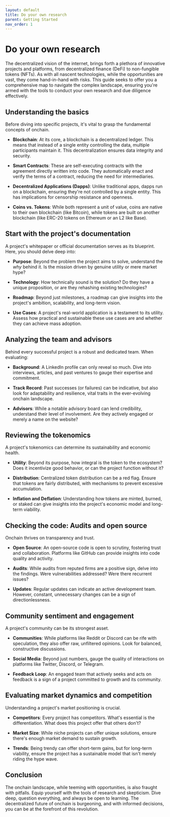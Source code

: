 ```yaml
---
layout: default
title: Do your own research
parent: Getting Started
nav_order: 1
---
```


# Do your own research

The decentralized vision of the internet, brings forth a plethora of innovative
projects and platforms, from decentralized finance (DeFi) to non-fungible tokens
(NFTs). As with all nascent technologies, while the opportunities are vast, they
come hand-in-hand with risks. This guide seeks to offer you a comprehensive map
to navigate the complex landscape, ensuring you're armed with the tools to
conduct your own research and due diligence effectively.

## Understanding the basics

Before diving into specific projects, it's vital to grasp the fundamental
concepts of onchain.

- **Blockchain**: At its core, a blockchain is a decentralized ledger. This
  means that instead of a single entity controlling the data, multiple
participants maintain it. This decentralization ensures data integrity and
security.

- **Smart Contracts**: These are self-executing contracts with the agreement
  directly written into code. They automatically enact and verify the terms of a
contract, reducing the need for intermediaries.

- **Decentralized Applications (Dapps)**: Unlike traditional apps, dapps run on
  a blockchain, ensuring they're not controlled by a single entity. This has
implications for censorship resistance and openness.

- **Coins vs. Tokens**: While both represent a unit of value, coins are native
  to their own blockchain (like Bitcoin), while tokens are built on another
blockchain (like ERC-20 tokens on Ethereum or an L2 like Base).

## Start with the project's documentation

A project's whitepaper or official documentation serves as its blueprint. Here,
you should delve deep into:

- **Purpose**: Beyond the problem the project aims to solve, understand the
  _why_ behind it. Is the mission driven by genuine utility or mere market hype?

- **Technology**: How technically sound is the solution? Do they have a unique
  proposition, or are they rehashing existing technologies?

- **Roadmap**: Beyond just milestones, a roadmap can give insights into the
  project's ambition, scalability, and long-term vision.

- **Use Cases**: A project's real-world application is a testament to its
  utility. Assess how practical and sustainable these use cases are and whether
they can achieve mass adoption.

## Analyzing the team and advisors

Behind every successful project is a robust and dedicated team. When evaluating:

- **Background**: A LinkedIn profile can only reveal so much. Dive into
  interviews, articles, and past ventures to gauge their expertise and
commitment.

- **Track Record**: Past successes (or failures) can be indicative, but also
  look for adaptability and resilience, vital traits in the ever-evolving
onchain landscape.

- **Advisors**: While a notable advisory board can lend credibility, understand
  their level of involvement. Are they actively engaged or merely a name on the
website?

## Reviewing the tokenomics

A project's tokenomics can determine its sustainability and economic health.

- **Utility**: Beyond its purpose, how integral is the token to the ecosystem?
  Does it incentivize good behavior, or can the project function without it?

- **Distribution**: Centralized token distribution can be a red flag. Ensure
  that tokens are fairly distributed, with mechanisms to prevent excessive
accumulation.

- **Inflation and Deflation**: Understanding how tokens are minted, burned, or
  staked can give insights into the project's economic model and long-term
viability.

## Checking the code: Audits and open source

Onchain thrives on transparency and trust.

- **Open Source**: An open-source code is open to scrutiny, fostering trust and
  collaboration. Platforms like GitHub can provide insights into code quality
and activity.

- **Audits**: While audits from reputed firms are a positive sign, delve into
  the findings. Were vulnerabilities addressed? Were there recurrent issues?

- **Updates**: Regular updates can indicate an active development team. However,
  constant, unnecessary changes can be a sign of directionlessness.

## Community sentiment and engagement

A project's community can be its strongest asset.

- **Communities**: While platforms like Reddit or Discord can be rife with
  speculation, they also offer raw, unfiltered opinions. Look for balanced,
constructive discussions.

- **Social Media**: Beyond just numbers, gauge the quality of interactions on
  platforms like Twitter, Discord, or Telegram.

- **Feedback Loop**: An engaged team that actively seeks and acts on feedback is
  a sign of a project committed to growth and its community.

## Evaluating market dynamics and competition

Understanding a project's market positioning is crucial.

- **Competitors**: Every project has competitors. What's essential is the
  differentiation. What does this project offer that others don't?

- **Market Size**: While niche projects can offer unique solutions, ensure
  there's enough market demand to sustain growth.

- **Trends**: Being trendy can offer short-term gains, but for long-term
  viability, ensure the project has a sustainable model that isn't merely riding
the hype wave.

## Conclusion

The onchain landscape, while teeming with opportunities, is also fraught with
pitfalls. Equip yourself with the tools of research and skepticism. Dive deep,
question everything, and always be open to learning. The decentralized future of
onchain is burgeoning, and with informed decisions, you can be at the forefront
of this revolution.
